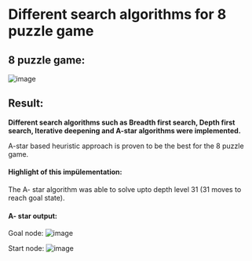 # Different search algorithms for 8 puzzle game

## 8 puzzle game:
![image](https://user-images.githubusercontent.com/67763094/124458832-bfa01a00-dd8d-11eb-97be-769722f7a868.png)



## Result:

__Different search algorithms such as Breadth first search, Depth first search, Iterative deepening and A-star algorithms were implemented.__

A-star based heuristic approach is proven to be the best for the 8 puzzle game.

#### Highlight of this impülementation: 
The A- star algorithm was able to solve upto depth level 31 (31 moves to reach goal state).

#### A- star output:
Goal node: 
![image](https://user-images.githubusercontent.com/67763094/124459590-92a03700-dd8e-11eb-9f41-2404e7ad3a08.png)


Start node:
![image](https://user-images.githubusercontent.com/67763094/124459618-99c74500-dd8e-11eb-856f-745ec352553f.png)

